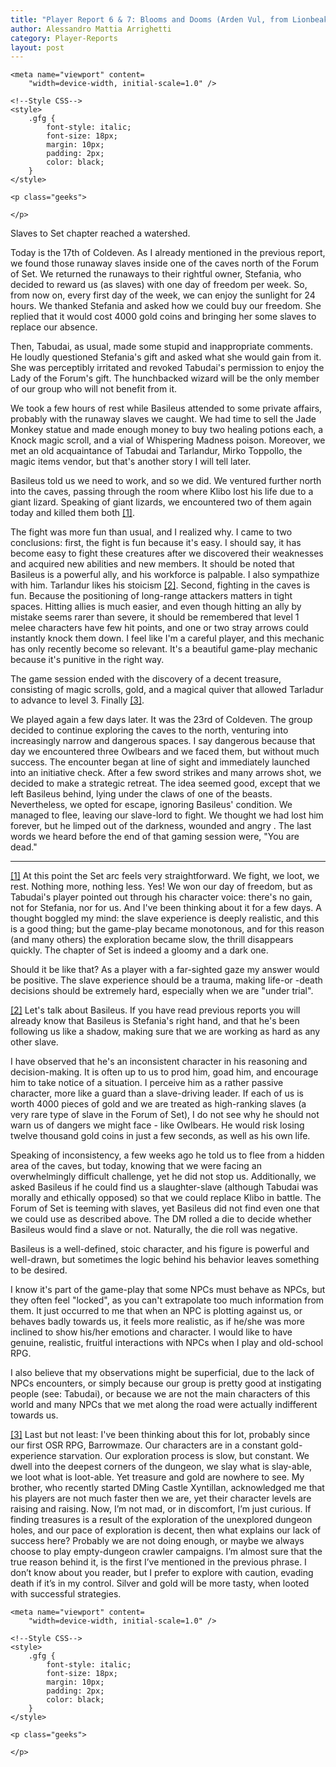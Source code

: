 ```yaml
---
title: "Player Report 6 & 7: Blooms and Dooms (Arden Vul, from Lionbeak Campaign)"
author: Alessandro Mattia Arrighetti
category: Player-Reports
layout: post
---
```

<html lang="en">
  
<head>
    <meta charset="UTF-8" />
    <meta http-equiv="X-UA-Compatible" content="IE=edge" />
  
    <meta name="viewport" content=
        "width=device-width, initial-scale=1.0" />
  
    <!--Style CSS-->
    <style>
        .gfg {
            font-style: italic;
            font-size: 18px;
            margin: 10px;
            padding: 2px;
            color: black;
        }
    </style>
</head>
  
<body>
    <p class="gfg">
    </p>
  
    <p class="geeks">
    
    </p>
</body>
  
</html>

Slaves to Set chapter reached a watershed.

Today is the 17th of Coldeven. As I already mentioned in the previous report, we found those runaway slaves inside one of the caves north of the Forum of Set. We returned the runaways to their rightful owner, Stefania, who decided to reward us (as slaves) with one day of freedom per week. So, from now on, every first day of the week, we can enjoy the sunlight for 24 hours. We thanked Stefania and asked how we could buy our freedom. She replied that it would cost 4000 gold coins and bringing her some slaves to replace our absence. 

Then, Tabudai, as usual, made some stupid and inappropriate comments. He loudly questioned Stefania's gift and asked what she would gain from it. She was perceptibly irritated and revoked Tabudai's permission to enjoy the Lady of the Forum's gift. The hunchbacked wizard will be the only member of our group who will not benefit from it.

We took a few hours of rest while Basileus attended to some private affairs, probably with the runaway slaves we caught. We had time to sell the Jade Monkey statue and made enough money to buy two healing potions each, a Knock magic scroll, and a vial of Whispering Madness poison. Moreover, we met an old acquaintance of Tabudai and Tarlandur, Mirko Toppollo, the magic items vendor, but that's another story I will tell later.

Basileus told us we need to work, and so we did. We ventured further north into the caves, passing through the room where Klibo lost his life due to a giant lizard. Speaking of giant lizards, we encountered two of them again today and killed them both <a name="nf1"><sup>[[1]](#fn1)</sup><a>. 

The fight was more fun than usual, and I realized why. I came to two conclusions: first, the fight is fun because it's easy. I should say, it has become easy to fight these creatures after we discovered their weaknesses and acquired new abilities and new members. It should be noted that Basileus is a powerful ally, and his workforce is palpable. I also sympathize with him. Tarlandur likes his stoicism <a name="nf2"><sup>[[2]](#fn2)</sup><a>. Second, fighting in the caves is fun. Because the positioning of long-range attackers matters in tight spaces. Hitting allies is much easier, and even though hitting an ally by mistake seems rarer than severe, it should be remembered that level 1 melee characters have few hit points, and one or two stray arrows could instantly knock them down. I feel like I'm a careful player, and this mechanic has only recently become so relevant. It's a beautiful game-play mechanic because it's punitive in the right way.

The game session ended with the discovery of a decent treasure, consisting of magic scrolls, gold, and a magical quiver that allowed Tarladur to advance to level 3. Finally <a name="nf3"><sup>[[3]](#fn3)</sup><a>.
  
We played again a few days later. It was the 23rd of Coldeven. The group decided to continue exploring the caves to the north, venturing into increasingly narrow and dangerous spaces. I say dangerous because that day we encountered three Owlbears and we faced them, but without much success. The encounter began at line of sight and immediately launched into an initiative check. After a few sword strikes and many arrows shot, we decided to make a strategic retreat. The idea seemed good, except that we left Basileus behind, lying under the claws of one of the beasts. Nevertheless, we opted for escape, ignoring Basileus' condition. We managed to flee, leaving our slave-lord to fight. We thought we had lost him forever, but he limped out of the darkness, wounded and angry . The last words we heard before the end of that gaming session were, "You are dead."  

---

<a name="fn1">[[1]](#nf1)</a> At this point the Set arc feels very straightforward. We fight, we loot, we rest. Nothing more, nothing less. Yes! We won our day of freedom, but as Tabudai's player pointed out through his character voice: there's no gain, not for Stefania, nor for us. And I've been thinking about it for a few days. A thought boggled my mind: the slave experience is deeply realistic, and this is a good thing; but the game-play became monotonous, and for this reason (and many others) the exploration became slow, the thrill disappears quickly. The chapter of Set is indeed a gloomy and a dark one. 

Should it be like that? As a player with a far-sighted gaze my answer would be positive. The slave experience should be a trauma, making life-or -death decisions should be extremely hard, especially when we are "under trial". 

<a name="fn2">[[2]](#nf2)</a> Let's talk about Basileus. If you have read previous reports you will already know that Basileus is Stefania's right hand, and that he's been following us like a shadow, making sure that we are working as hard as any other slave.

I have observed that he's an inconsistent character in his reasoning and decision-making. It is often up to us to prod him, goad him, and encourage him to take notice of a situation. I perceive him as a rather passive character, more like a guard than a slave-driving leader. If each of us is worth 4000 pieces of gold and we are treated as high-ranking slaves (a very rare type of slave in the Forum of Set), I do not see why he should not warn us of dangers we might face - like Owlbears. He would risk losing twelve thousand gold coins in just a few seconds, as well as his own life.

Speaking of inconsistency, a few weeks ago he told us to flee from a hidden area of the caves, but today, knowing that we were facing an overwhelmingly difficult challenge, yet he did not stop us. Additionally, we asked Basileus if he could find us a slaughter-slave (although Tabudai was morally and ethically opposed) so that we could replace Klibo in battle. The Forum of Set is teeming with slaves, yet Basileus did not find even one that we could use as described above. The DM rolled a die to decide whether Basileus would find a slave or not. Naturally, the die roll was negative.

Basileus is a well-defined, stoic character, and his figure is powerful and well-drawn, but sometimes the logic behind his behavior leaves something to be desired.

I know it's part of the game-play that some NPCs must behave as NPCs, but they often feel "locked", as you can't extrapolate too much information from them. It just occurred to me that when an NPC is plotting against us, or behaves badly towards us, it feels more realistic, as if he/she was more inclined to show his/her emotions and character. I would like to have genuine, realistic, fruitful interactions with NPCs when I play and old-school RPG. 

I also believe that my observations might be superficial, due to the lack of NPCs encounters, or simply because our group is pretty good at instigating people (see: Tabudai), or because we are not the main characters of this world and many NPCs that we met along the road were actually indifferent towards us. 

<a name="fn3">[[3]](#nf3)</a> Last but not least: I've been thinking about this for lot, probably since our first OSR RPG, Barrowmaze. Our characters are in a constant gold-experience starvation. Our exploration process is slow, but constant. We dwell into the deepest corners of the dungeon, we slay what is slay-able, we loot what is loot-able. Yet treasure and gold are nowhere to see. My brother, who recently started DMing Castle Xyntillan, acknowledged me that his players are not much faster then we are, yet their character levels are raising and raising. Now, I’m not mad, or in discomfort, I’m just curious. If finding treasures is a result of the exploration of the unexplored dungeon holes, and our pace of exploration is decent, then what explains our lack of success here?
Probably we are not doing enough, or maybe we always choose to play empty-dungeon crawler campaigns. I’m almost sure that the true reason behind it, is the first I’ve mentioned in the previous phrase. 
I don’t know about you reader, but I prefer to explore with caution, evading death if it’s in my control. Silver and gold will be more tasty, when looted with successful strategies. 
 

 



<html lang="en">
  
<head>
    <meta charset="UTF-8" />
    <meta http-equiv="X-UA-Compatible" content="IE=edge" />
  
    <meta name="viewport" content=
        "width=device-width, initial-scale=1.0" />
  
    <!--Style CSS-->
    <style>
        .gfg {
            font-style: italic;
            font-size: 18px;
            margin: 10px;
            padding: 2px;
            color: black;
        }
    </style>
</head>
  
<body>
    <p class="gfg">
     </p>
  
    <p class="geeks">
    
    </p>
</body>
  
</html>
